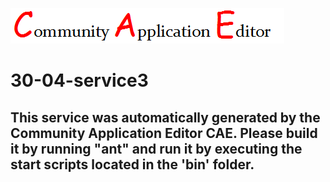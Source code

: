 ![CAE](https://github.com/PhilCAEOrg/application-30-04-localapp3/blob/master/microservice-30-04-service3/img/logo.png)  

30-04-service3
===================


This service was automatically generated by the Community Application Editor CAE. Please build it by running "ant" and run it by executing the start scripts located in the 'bin' folder.
---------------
